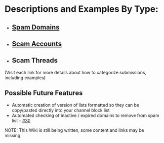 # Descriptions and Examples By Type:
* ## [Spam Domains](https://github.com/ThioJoe/YT-Spam-Domains-List/wiki/Spam-Domains)
* ## [Scam Accounts](https://github.com/ThioJoe/YT-Spam-Domains-List/wiki/Scam-Accounts)
* ## Scam Threads

(Visit each link for more details about how to categorize submissions, including examples)

## Possible Future Features
* Automatic creation of version of lists formatted so they can be copy/pasted directly into your channel block list
* Automated checking of inactive / expired domains to remove from spam list - [#30](https://github.com/ThioJoe/YT-Spam-Domains-List/issues/30)


NOTE: This Wiki is still being written, some content and links may be missing.